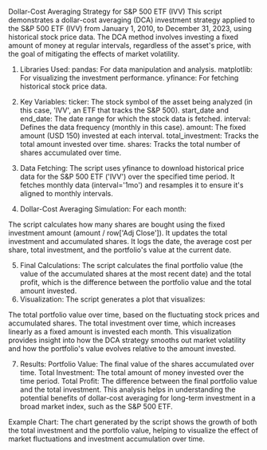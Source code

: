 Dollar-Cost Averaging Strategy for S&P 500 ETF (IVV)
This script demonstrates a dollar-cost averaging (DCA) investment strategy applied to the S&P 500 ETF (IVV) from January 1, 2010, to December 31, 2023, using historical stock price data. The DCA method involves investing a fixed amount of money at regular intervals, regardless of the asset's price, with the goal of mitigating the effects of market volatility.

1. Libraries Used:
pandas: For data manipulation and analysis.
matplotlib: For visualizing the investment performance.
yfinance: For fetching historical stock price data.

3. Key Variables:
ticker: The stock symbol of the asset being analyzed (in this case, 'IVV', an ETF that tracks the S&P 500).
start_date and end_date: The date range for which the stock data is fetched.
interval: Defines the data frequency (monthly in this case).
amount: The fixed amount (USD 150) invested at each interval.
total_investment: Tracks the total amount invested over time.
shares: Tracks the total number of shares accumulated over time.

4. Data Fetching:
The script uses yfinance to download historical price data for the S&P 500 ETF ('IVV') over the specified time period. It fetches monthly data (interval='1mo') and resamples it to ensure it's aligned to monthly intervals.

5. Dollar-Cost Averaging Simulation:
For each month:

The script calculates how many shares are bought using the fixed investment amount (amount / row['Adj Close']).
It updates the total investment and accumulated shares.
It logs the date, the average cost per share, total investment, and the portfolio's value at the current date.

5. Final Calculations:
The script calculates the final portfolio value (the value of the accumulated shares at the most recent date) and the total profit, which is the difference between the portfolio value and the total amount invested.
6. Visualization:
The script generates a plot that visualizes:

The total portfolio value over time, based on the fluctuating stock prices and accumulated shares.
The total investment over time, which increases linearly as a fixed amount is invested each month.
This visualization provides insight into how the DCA strategy smooths out market volatility and how the portfolio's value evolves relative to the amount invested.

7. Results:
Portfolio Value: The final value of the shares accumulated over time.
Total Investment: The total amount of money invested over the time period.
Total Profit: The difference between the final portfolio value and the total investment.
This analysis helps in understanding the potential benefits of dollar-cost averaging for long-term investment in a broad market index, such as the S&P 500 ETF.

Example Chart:
The chart generated by the script shows the growth of both the total investment and the portfolio value, helping to visualize the effect of market fluctuations and investment accumulation over time.
